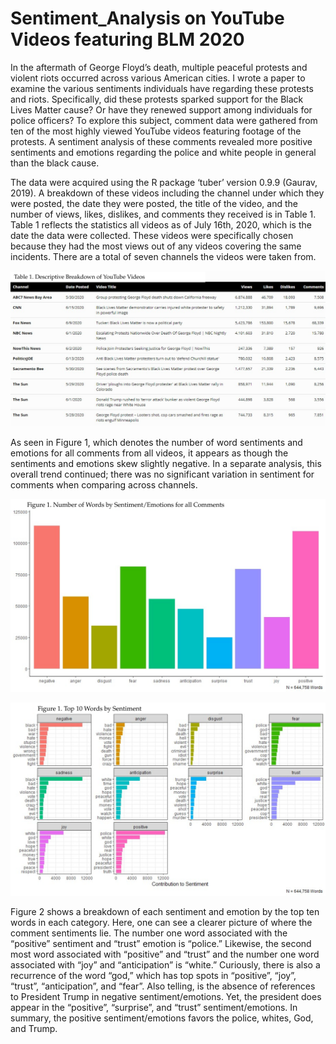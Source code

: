 # Sentiment_Analysis on YouTube Videos featuring BLM 2020

In the aftermath of George Floyd’s death, multiple peaceful protests and violent riots occurred across various American cities. I wrote a paper to examine the various sentiments individuals have regarding these protests and riots. Specifically, did these protests sparked support for the Black Lives Matter cause? Or have they renewed support among individuals for police officers? To explore this subject, comment data were gathered from ten of the most highly viewed YouTube videos featuring footage of the protests. A sentiment analysis of these comments revealed more positive sentiments and emotions regarding the police and white people in general than the black cause. 

The data were acquired using the R package ‘tuber’ version 0.9.9 (Gaurav, 2019). A breakdown of these videos including the channel under which they were posted, the date they were posted, the title of the video, and the number of views, likes, dislikes, and comments they received is in Table 1. Table 1 reflects the statistics all videos as of July 16th, 2020, which is the date the data were collected. These videos were specifically chosen because they had the most views out of any videos covering the same incidents. There are a total of seven channels the videos were taken from. 

![](https://github.com/JohnM-Eaton/Sentiment_Analysis_YT_BLM/blob/main/Table1.svg)

As seen in Figure 1, which denotes the number of word sentiments and emotions for all comments from all videos, it appears as though the sentiments and emotions skew slightly negative.  In a separate analysis, this overall trend continued; there was no significant variation in sentiment for comments when comparing across channels. 

![](https://github.com/JohnM-Eaton/Sentiment_Analysis_YT_BLM/blob/main/Figure%201.svg)

![](https://github.com/JohnM-Eaton/Sentiment_Analysis_YT_BLM/blob/main/Figure%202.svg)

Figure 2 shows a breakdown of each sentiment and emotion by the top ten words in each category. Here, one can see a clearer picture of where the comment sentiments lie. The number one word associated with the “positive” sentiment and “trust” emotion is “police.” Likewise, the second most word associated with “positive” and “trust” and the number one word associated with “joy” and “anticipation” is “white.” Curiously, there is also a recurrence of the word “god,” which has top spots in “positive”, “joy”, “trust”, “anticipation”, and “fear”. Also telling, is the absence of references to President Trump in negative sentiment/emotions. Yet, the president does appear in the “positive”, “surprise”, and “trust” sentiment/emotions. In summary, the positive sentiment/emotions favors the police, whites, God, and Trump. 
